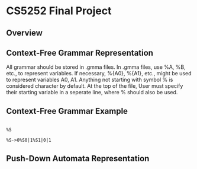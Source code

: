 # CS5252 Final Project

## Overview

## Context-Free Grammar Representation

All grammar should be stored in .gmma files. In .gmma files, use %A, %B, etc., to represent variables. If necessary, %{A0}, %{A1}, etc., might be used to represent variables A0, A1. Anything not starting with symbol % is considered character by default. At the top of the file, User must specify their starting variable in a seperate line, where % should also be used. 

## Context-Free Grammar Example

```

%S

%S->0%S0|1%S1|0|1

```

## Push-Down Automata Representation

